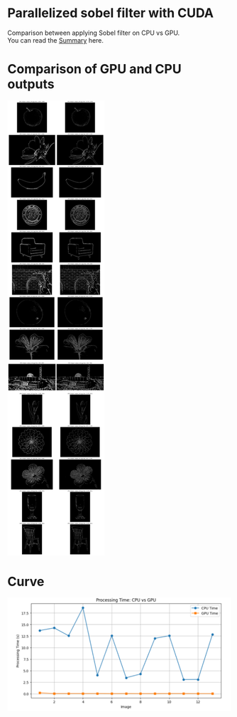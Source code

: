 # Parallelized sobel filter with CUDA
Comparison between applying Sobel filter on CPU vs GPU.<br>
You can read the [Summary](Rapport_GPU.pdf) here.
# Comparison of GPU and CPU outputs
![Comparison of GPU and CPU outputs](/imgs/output_comparison.png)
# Curve 
![Comparison of GPU and CPU execution time](/imgs/curves.png)
